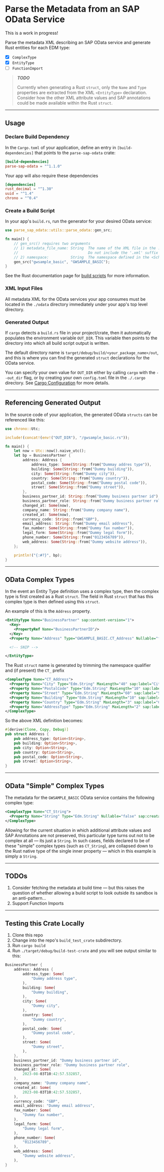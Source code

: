 # Parse the Metadata from an SAP OData Service

This is a work in progress!

Parse the metadata XML describing an SAP OData service and generate Rust entities for each EDM type:

* [x] `ComplexType`
* [x] `EntityType`
* [ ] `FunctionImport`

> ***TODO***
>
> Currently when generating a Rust `struct`, only the `Name` and `Type` properties are extracted from the XML `<EntityType>` declaration.<br>
> Consider how the other XML attribute values and SAP annotations could be made available within the Rust `struct`.

---
## Usage

### Declare Build Dependency

In the `Cargo.toml` of your application, define an entry in `[build-dependencies]` that points to the `parse-sap-odata` crate:

```toml
[build-dependencies]
parse-sap-odata = "^1.1.0"
```

Your app will also require these dependencies

```toml
[dependencies]
rust_decimal = "^1.30"
uuid = "^1.4"
chrono = "^0.4"
```

### Create a Build Script

In your app's `build.rs`, run the generator for your desired OData service:

```rust
use parse_sap_odata::utils::parse_odata::gen_src;

fn main() {
    // gen_src() requires two arguments
    // 1) metadata_file_name: String  The name of the XML file in the ./odata directory
    //                                Do not include the '.xml' suffix in the file name!
    // 2) namespace:          String  The namespace defined in the <Schema> attribute of the OData XML
    gen_src("gwsample_basic", "GWSAMPLE_BASIC");
}
```

See the Rust documentation page for [build scripts](https://doc.rust-lang.org/cargo/reference/build-scripts.html) for more information.

### XML Input Files

All metadata XML for the OData services your app consumes must be located in the `./odata` directory immediately under your app's top level directory.

### Generated Output

If `cargo` detects a `build.rs` file in your project/crate, then it automatically populates the environment variable `OUT_DIR`.
This variable then points to the directory into which all build script output is written.

The default directory name is `target/debug/build/<your_package_name>/out`, and this is where you can find the generated `struct` declarations for the OData service.

You can specify your own value for `OUT_DIR` either by calling `cargo` with the `--out_dir` flag, or by creating your own `config.toml` file in the `./.cargo` directory.
See [Cargo Configuration](https://doc.rust-lang.org/cargo/reference/config.html) for more details.

---

## Referencing Generated Output

In the source code of your application, the generated OData `structs` can be referenced like this:

```rust
use chrono::Utc;

include!(concat!(env!("OUT_DIR"), "/gwsample_basic.rs"));

fn main() {
    let now = Utc::now().naive_utc();
    let bp = BusinessPartner {
        address: Address {
            address_type: Some(String::from("Dummay addres type")),
            building: Some(String::from("Dummy building")),
            city: Some(String::from("Dummy city")),
            country: Some(String::from("Dummy country")),
            postal_code: Some(String::from("Dummy postal code")),
            street: Some(String::from("Dummy street")),
        },
        business_partner_id: String::from("Dummy business partner id"),
        business_partner_role: String::from("Dummy business partner role"),
        changed_at: Some(now),
        company_name: String::from("Dummy company name"),
        created_at: Some(now),
        currency_code: String::from("GBP"),
        email_address: String::from("Dummy email address"),
        fax_number: Some(String::from("Dummy fax number")),
        legal_form: Some(String::from("Dummy legal form")),
        phone_number: Some(String::from("0123456789")),
        web_address: Some(String::from("Dummy website address")),
    };

    println!("{:#?}", bp);
}
```

---

## OData Complex Types

In the event an Entity Type definition uses a complex type, then the complex type is first created as a Rust `struct`.
The field in Rust `struct` that has this complex type is then defined using this `struct`.

An example of this is the `Address` property.

```xml
<EntityType Name="BusinessPartner" sap:content-version="1">
  <Key>
    <PropertyRef Name="BusinessPartnerID"/>
  </Key>
  <Property Name="Address" Type="GWSAMPLE_BASIC.CT_Address" Nullable="false"/>

  <!-- SNIP -->

</EntityType>
```

The Rust `struct` name is generated by trimming the namespace qualifier and (if present) the `CT_` prefix

```xml
<ComplexType Name="CT_Address">
  <Property Name="City" Type="Edm.String" MaxLength="40" sap:label="City" sap:semantics="city"/>
  <Property Name="PostalCode" Type="Edm.String" MaxLength="10" sap:label="Postal Code" sap:semantics="zip"/>
  <Property Name="Street" Type="Edm.String" MaxLength="60" sap:label="Street" sap:semantics="street"/>
  <Property Name="Building" Type="Edm.String" MaxLength="10" sap:label="Building"/>
  <Property Name="Country" Type="Edm.String" MaxLength="3" sap:label="Country" sap:semantics="country"/>
  <Property Name="AddressType" Type="Edm.String" MaxLength="2" sap:label="Address Type"/>
</ComplexType>
```

So the above XML definition becomes:

```rust
#[derive(Clone, Copy, Debug)]
pub struct Address {
    pub address_type: Option<String>,
    pub building: Option<String>,
    pub city: Option<String>,
    pub country: Option<String>,
    pub postal_code: Option<String>,
    pub street: Option<String>,
}
```

---

## OData "Simple" Complex Types

The metadata for the `GWSAMPLE_BASIC` OData service contains the following complex type:

```xml
<ComplexType Name="CT_String">
  <Property Name="String" Type="Edm.String" Nullable="false" sap:creatable="false" sap:updatable="false" sap:sortable="false" sap:filterable="false"/>
</ComplexType>
```

Allowing for the current situation in which additional attribute values and SAP Annotations are not preserved, this particular type turns out not to be complex at all &mdash; its just a `String`.
In such cases, fields declared to be of these "simple" complex types (such as `CT_String`), are collapsed down to the Rust native type of the single inner property &mdash; which in this example is simply a `String`.

---

## TODOs

1. Consider fetching the metadata at build time &mdash; but this raises the question of whether allowing a build script to look outside its sandbox is an anti-pattern...
1. Support Function Imports

---

## Testing this Crate Locally

1. Clone this repo
2. Change into the repo's `build_test_crate` subdirectory.
3. Run `cargo build`
4. Run `./target/debug/build-test-crate` and you will see output similar to this:

```rust
BusinessPartner {
    address: Address {
        address_type: Some(
            "Dummy address type",
        ),
        building: Some(
            "Dummy building",
        ),
        city: Some(
            "Dummy city",
        ),
        country: Some(
            "Dummy country",
        ),
        postal_code: Some(
            "Dummy postal code",
        ),
        street: Some(
            "Dummy street",
        ),
    },
    business_partner_id: "Dummy business partner id",
    business_partner_role: "Dummy business partner role",
    changed_at: Some(
        2023-08-03T10:42:57.532857,
    ),
    company_name: "Dummy company name",
    created_at: Some(
        2023-08-03T10:42:57.532857,
    ),
    currency_code: "GBP",
    email_address: "Dummy email address",
    fax_number: Some(
        "Dummy fax number",
    ),
    legal_form: Some(
        "Dummy legal form",
    ),
    phone_number: Some(
        "0123456789",
    ),
    web_address: Some(
        "Dummy website address",
    ),
}
```
